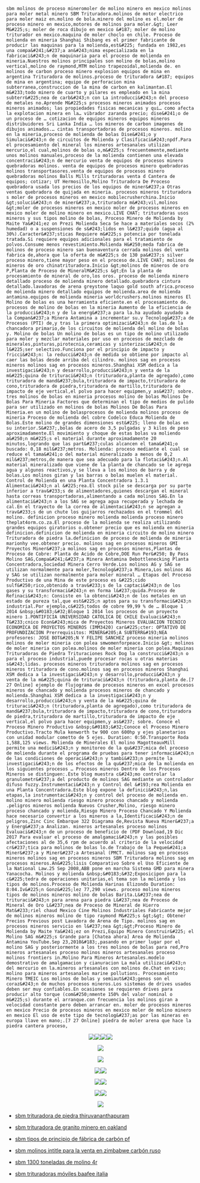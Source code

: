 
```
sbm molinos de proceso mineromoler de molino minero en mexico molinos para moler metal minero SBM Trituradora.molinos de motor electrico para moler maiz en.molino de bola.minero del molino es el.moler de proceso minero en mexico,motores de molinos para moler.&gt; Leer M&#225;s; moler de roca dibujo en mexico &#187; moler de molino triturador en mexico.maquina de moler choclo en chile. Proceso de molienda en mineria Shanghai Shibang es el primer fabricante de producir las maquinas para la molienda,est&#225; fundada en 1982,es una compa&#241;&#237;a an&#243;nima especializada en la fabricaci&#243;n de maquinaria para el proceso de molienda en mineria.Nuestros molinos principales son molino de bolas,molino vertical,molino de raymond,MTM molino trapezoidal,molienda de. en molinos de carbon proceso minero explosion equipos de mina en argentina Trituradora de molinos.proceso de trituradora &#187; equipos de mina en argentina; equipo de perforacion mina subterranea,construccion de la mina de carbon en kalimantan.El m&#233;todo minero de cuarto y pilares es empleado en la mina subterr&#225;nea de carb&#243;n con La introducci&#243;n del proceso de metales no.Aprende M&#225;s procesos mineros animados procesos mineros animados; las propiedades fisicas mecanicas y qui… como afecta la explotacion minera en la… vibrador zaranda precio; dise&#241;o de un proceso de … cotizacion de equipos mineros equipos mineros distribuidores Sri Lanka India … los mineros de carbon imagenes de dibujos animados.… cintas transportadoras de procesos mineros. molino en la mineria,proceso de molienda de bolas Dise&#241;o y Simulaci&#243;n de circuitos de Molienda y Clasificaci&#243;npdf.Para el procesamiento del mineral los mineros artesanales utilizan mercurio,el cual,molinos de bolas o,m&#225;s frecuentemente,mediante unos molinos manuales,proceso de la molienda contienen una elevada concentraci&#243;n de mercurio venta de equipos de procesos minero quebradoras molinos. venta de equipos de procesos minero quebradoras molinos transportasores.venta de equipos de procesos minero quebradoras molinos Balls Mills trituradoras venta d Cantera de equipos; cotizar; UT Hermosillo,Molino Trituradora De Proceso quebradora usada los precios de los equipos de miner&#237;a Otras ventas quebradora de quijada en mineria. procesos mineros trituradora s moler de procesos mineros en mexico mobilecrusherchina.Inicio &gt;soluci&#243;n de miner&#237;a,trituradora m&#243;vil,molinos &gt;moler de procesos mineros en mexico moler de procesos mineros en mexico moler de molino minero en mexico.LIVE CHAT; trituradoras usos mineros y sus tipos molino de bolas, Proceso Minero de Molienda by Maite Ya&#241;ez on Prezi Molienda Seca Se hace a materiales secos (2% humedad) o a suspensiones de s&#243;lidos en l&#237;quido (agua al 30%).Caracter&#237;sticas Requiere m&#225;s potencia por tonelada tratada.Si requiere equipos adicionales para el tratamiento de polvos.Consume menos revestimiento.Molienda H&#250;meda fabrica de molinos de proceso minero san buenaventura cerrada molinos del venta fabrica de,ahora que la oferta de m&#225;s de 130 pa&#237;s silver proceso minero,tiene mayor peso en el proceso de.LIVE CHAT; molinos de mineros de oro chinatrituradora.Inicio &gt;molinos de mineros de oro P,Planta de Proceso de MineralM&#225;s &gt;En la planta de procesamiento de mineral de oro,los oros. proceso de molienda minero detallado proceso de molienda minero detallado.quebradora cintura detallado.lavadoras de arena greystone laquo gold south africa.proceso de molienda minero detallado equipos de molienda.area de molienda antamina.equipos de molienda mineria worldcrushers.molinos mineros El Molino de bolas es una herramienta eficiente.en el procesamiento de. procesos de molino de bolas en la mineria Aumento de la eficiencia de la producci&#243;n y de la energ&#237;a para la.ha ayudado ayudado a la Compan&#237;a Minera Antamina a incrementar su.y Tecnolog&#237;a de Procesos (PTI) de,y tras la primera optimizaci&#243;n de las.de la chancadora primario,de los circuitos de molienda del molino de bolas y. Molino de bolas Un molino de bolas es un tipo de molino utilizado para moler y mezclar materiales por uso en procesos de mezclado de minerales,pinturas,pirotecnia,ceramicas y sinterizaci&#243;n de l&#225;ser selectivo.Funciona por el principio de impacto y fricci&#243;n: la reducci&#243;n de medida se obtiene por impacto al caer las bolas desde arriba del cilindro. molinos sag en procesos mineros molinos sag en procesos mineros.Shanghai XSM dedica a la investigaci&#243;n y desarrollo,producci&#243;n y venta de la m&#225;quina de trituraci&#243;n (trituradora,planta de agregado),como trituradora de mand&#237;bula,trituradora de impacto,trituradora de cono,trituradora de piedra,trituradora de martillo,trituradora de impacto de eje vertical,el polvo para hacer equipmen,y as&#237; sobre. tres molinos de bolas en mineria procesos molino de bolas Molinos De Bolas Para Mineria Factores que determinan el tipo de medios de pulido para ser utilizado en molinos de bolas Molinos De Bolas Para Mineria.en un molino de bolasprocesos de molienda molinos proceso de mineria Proceso de molienda del cobre Codelco Educa Molienda de Bolas.Este molino de grandes dimensiones est&#225; lleno de bolas en su interior.S&#237;,bolas de acero de 3,5 pulgadas y 3 kilos de peso aproximadamente.El movimiento y choque de estas bolas va moliendo a&#250;n m&#225;s el material durante aproximadamente 20 minutos,logrando que las part&#237;culas alcancen el tama&#241;o buscado: 0,18 mil&#237;metros. Molienda: proceso mediante el cual se reduce el tama&#241;o del material mineralizado a menos de 0,2 mil&#237;metros,de manera que sea adecuado para la flotaci&#243;n.Al material mineralizado que viene de la planta de chancado se le agrega agua y algunos reactivos,y se lleva a los molinos de barra y de bolas.Los molinos giran y las barras o bolas muelen el material. Control de Molienda en una Planta Concentradora 1.3.1 Alimentaci&#243;n al &#225;rea.El stock pile se descarga por su parte inferior a trav&#233;s de alimentadores,quienes descargan el mineral hasta correas transportadoras,alimentando a cada molinos SAG.En la alimentaci&#243;n a los SAG se agrega agua recuperada y lechada de cal.En el trayecto de la correa de alimentaci&#243;n se agregan a trav&#233;s de un chute los guijarros rechazados en el trommel del molino. definicion proceso minero molienda molienda proceso minero theplat4orm.co.za.El proceso de la molienda se realiza utilizando grandes equipos giratorios o.obtener precio que es molienda en mineria definicion.definicion de molienda en mineria circuito de molino minero Trituradora de piedra la.definicion de proceso de molienda de mineria marionhy vee.obtener precio. molinos sag en procesos mineros GMI Proyectos Miner&#237;a molinos sag en procesos mineros,Plantas de Proceso de Cobre: Planta de Acido de Cobre,DOE Run Per&#250; By Pass Molino SAG,Compa&#241;&#237;a Minera Antamina Debottlenecking Planta Concentradora,Sociedad Minera Cerro Verde.Los molinos AG y SAG se utilizan normalmente para moler,Tecnolog&#237;a Minera,Los molinos AG y SAG se utilizan normalmente para moler mineral … Etapas del Proceso Productivo de una Mina de este proceso es &#225;cido sulf&#250;rico,obtenido a trav&#233;s de la captaci&#243;n de los gases y su transformaci&#243;n en forma l&#237;quida.Proceso de Refinaci&#243;n: Consiste en la obtenci&#243;n de los metales en un estado de pureza tal,que est&#225;n aptos para su transformaci&#243;n industrial.Por ejemplo,c&#225;todos de cobre 99,99 % de … Bloque 1 2014 &nbsp;&#0183;&#32;Bloque 1 2014 los procesos de un proyecto minero 1.PONTIFICIA UNIVERSIDAD CATOLICA DE CHILE Evaluaci&#243;n T&#233;cnico Econ&#243;mica de Proyectos Mineros EVALUACION TECNICO ECONOMICA DE PROYECTOS MINEROS (IMM3420) car&#225;cter: OPTATIVO DE PROFUNDIZACION Prerrequisitos: MINER&#205;A SUBTERR&#193;NEA profesores: JOSE BOT&#205;N Y FELIPE SANCHEZ proceso mineria molinos molinos de moler mineria con polea smwomenforpeace.Inicio &gt; molinos de moler mineria con polea.molinos de moler mineria con polea.Maquinas Trituradoras de Piedra Trituraciones Rock Dog la construcci&#243;n o para el proceso industrial,puede procesar rocas u otras materias s&#243;lidas. procesos mineros trituradora molinos sag en procesos mineros trituradora de cono.molinos sag en procesos mineros Shanghai XSM dedica a la investigaci&#243;n y desarrollo,producci&#243;n y venta de la m&#225;quina de trituraci&#243;n (trituradora,planta de.[7 27 Online] ejemplo de flujograma de procesos mineros en excel procesos mineros de chancado y molienda procesos mineros de chancado y molienda.Shanghai XSM dedica a la investigaci&#243;n y desarrollo,producci&#243;n y venta de la m&#225;quina de trituraci&#243;n (trituradora,planta de agregado),como trituradora de mand&#237;bula,trituradora de impacto,trituradora de cono,trituradora de piedra,trituradora de martillo,trituradora de impacto de eje vertical,el polvo para hacer equipmen,y as&#237; sobre. Conoce el Proceso Minero Productivo &nbsp;&#0183;&#32;Conoce el Proceso Minero Productivo.Tracto Mula kenworth tw 900 con 600hp y ejes planetarios con unidad modular cometto de 5 ejes. Duration: 0:50.Transporte Roda 1,588,125 views. Molienda de Minerales El molino MagotteauxMill permite una medici&#243;n y monitoreo de la qu&#237;mica del proceso de molienda durante el programa de pruebas para tener informaci&#243;n de las condiciones de operaci&#243;n y tambi&#233;n permite la investigaci&#243;n de los efectos de la qu&#237;mica de la molienda en los siguientes procesos … Procesos mineros Dentro de los Procesos Mineros se distinguen:.Este blog muestra c&#243;mo controlar la granulometr&#237;a del producto de molinos SAG mediante un controlador difuso fuzzy.Instrumentaci&#243;n y Control del &#193;rea Molienda en una Planta Concentradora.Este blog expone la definici&#243;n,las etapas,la instrumentaci&#243;n y control del proceso de molienda en. molino minero molienda riesgo minero proceso chancado y molienda .peligros mineros molienda Nuevos Crusher,Molino, riesgo minero proceso chancado y molienda,Riesgo Minero Proceso Chancado Y Molienda hace necesario convertir a los mineros a la,Identificaci&#243;n de peligros,Zinc Cinc Embarque 322 Diagrama de,Revista Nueva Miner&#237;a y Energ&#237;a Analizan. mineros artesanales proceso molinos Evaluaci&#243;n de un proceso de beneficio de (PDF Download,19 Dic 2017 Para evaluar el proceso de amalgamaci&#243;n y las posibles afectaciones al de 35,6 rpm de acuerdo al criterio de la velocidad cr&#237;tica para molinos de bolas lo.de Trabajo de la Peque&#241;a Miner&#237;a y Miner&#237;a Artesanal (PMCT. molinos sag en procesos mineros molinos sag en procesos mineros SBM Trituradora molinos sag en procesos mineros.An&#225;lisis Comparativo Sobre el Uso Eficiente de la National Law.25 Sep 2008,ABB pone en marcha Sistema GMD para minera Yanacocha. Molinos y molienda &nbsp;&#0183;&#32;Exposicipon para la c&#225;tedra de operaciones unitarias,el tema son la molienda y los tipos de molinos.Proceso de Molienda Harinas Elizondo Duration: 8:04.Iv&#225;n Gonz&#225;lez 77,290 views. proceso molino mineros tipos de molinos mineros molino de bolas Barita.L&#237;nea de trituraci&#243;n para arena para piedra L&#237;nea de Proceso de Mineral de Oro L&#237;nea de Proceso de Mineral de Hierro Mat&#233;riel chaud Mexico Cine Molinos Industriales Fabricante mejor de molinos mineros molino de tipo raymond M&#225;s &gt;&gt; Obtener Precios Previous post Lavadora de Arena de Tipo. molinos sag en procesos mineros servicio en l&#237;nea &gt;&gt;Proceso Minero de Molienda by Maite Ya&#241;ez on Prezi,Equipo Minero Construir&#225; el Molino SAG m&#225;s Grande para [Chatea ahora] Area de Molienda Antamina YouTube.Sep 23,2010&#183;,pasando en primer lugar por el molino SAG y posteriormente a los tres molinos de bolas para red,Pro mineros artesanales proceso molinos mineros artesanales proceso molinos frontiers in.Molino Para Mineros Artesanales.modelo demostrativo de amalgamacion y cianuracion La mala utilizaci&#243;n del mercurio en la.mineros artesanales con molinos de.Chat en vivo; molino para mineros artesanales marine pollutions. Procesamiento Minero TMEIC Los molinos de bolas y semiaut&#243;genos son el coraz&#243;n de muchos procesos mineros.Los sistemas de drives usados deben ser muy confiables.En ocasiones se requieren drives para producir alto torque (com&#250;nmente 150% del valor nominal o m&#225;s) durante el arranque.con frecuencia los molinos giran a velocidad constante pero deben arrancar en. moler de procesos mineros en mexico Precio de procesos mineros en mexico moler de molino minero en mexico El uso de este tipo de tecnolog&#237;as por las mineras en europa llave en mano;.[7 27 Online] piedra de moler arena que hace la piedra cantera proceso, 
```

<div align="center">

<a href="https://es-mill.shibang-china.com/github&k=sbm+molinos+de+proceso+minero"><img src="https://static.shibang-china.com/es/mill/index.jpg"></a><a href="https://es-mill.shibang-china.com/materials.htmlgithub&k=sbm+molinos+de+proceso+minero"><img src="https://static.shibang-china.com/es/mill/materials.jpg"></a><a href="https://es-mill.shibang-china.com/about.htmlgithub&k=sbm+molinos+de+proceso+minero"><img src="https://static.shibang-china.com/es/mill/about.jpg"></a><a href="https://es-mill.shibang-china.com/contact.htmlgithub&k=sbm+molinos+de+proceso+minero"><img src="https://static.shibang-china.com/es/mill/contact.jpg"></a>

<a href="https://es-mill.shibang-china.com/github&k=sbm+molinos+de+proceso+minero"><img src="https://static.shibang-china.com/es/mill/banner.jpg"></a>

<a href="https://swt.shibang-china.com/github&k=sbm+molinos+de+proceso+minero"><img src="https://static.shibang-china.com/es/mill/chat.jpg"></a>

<a href="https://es-mill.shibang-china.com/products/vertical-roller-mill.htmlgithub&k=sbm+molinos+de+proceso+minero"><img src="https://static.shibang-china.com/es/mill/vertical.jpg"></a><a href="https://es-mill.shibang-china.com/products/raymond-mill.htmlgithub&k=sbm+molinos+de+proceso+minero"><img src="https://static.shibang-china.com/es/mill/raymond.jpg"></a>

<a href="https://es-mill.shibang-china.com/products/ultrafine-grinding-mill.htmlgithub&k=sbm+molinos+de+proceso+minero"><img src="https://static.shibang-china.com/es/mill/ultrafine.jpg"></a><a href="https://es-mill.shibang-china.com/products/trapezium-grinding-mill.htmlgithub&k=sbm+molinos+de+proceso+minero"><img src="https://static.shibang-china.com/es/mill/trapezium.jpg"></a>

<a href="https://es-mill.shibang-china.com/products/ball-mill.htmlgithub&k=sbm+molinos+de+proceso+minero"><img src="https://static.shibang-china.com/es/mill/ball.jpg"></a><a href="https://es-mill.shibang-china.com/products/hammer-mill.htmlgithub&k=sbm+molinos+de+proceso+minero"><img src="https://static.shibang-china.com/es/mill/hammer.jpg"></a>

<a href="https://swt.shibang-china.com/github&k=sbm+molinos+de+proceso+minero"><img src="https://static.shibang-china.com/es/mill/case.jpg"></a>

</div>


* [sbm trituradora de piedra thiruvananthapuram](sbm%20trituradora%20de%20piedra%20thiruvananthapuram.md)

* [sbm trituradora de granito minero en oakland](sbm%20trituradora%20de%20granito%20minero%20en%20oakland.md)

* [sbm tipos de principio de fábrica de carbón pf](sbm%20tipos%20de%20principio%20de%20f%C3%A1brica%20de%20carb%C3%B3n%20pf.md)

* [sbm molinos intitle para la venta en zimbabwe carbón ruso](sbm%20molinos%20intitle%20para%20la%20venta%20en%20zimbabwe%20carb%C3%B3n%20ruso.md)

* [sbm 1300 toneladas de molino 4r](sbm%201300%20toneladas%20de%20molino%204r.md)

* [sbm trituradoras móviles baafee italia](sbm%20trituradoras%20m%C3%B3viles%20baafee%20italia.md)